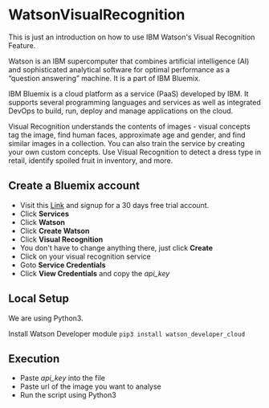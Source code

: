 # WatsonVisualRecognition


This is just an introduction on how to use IBM  Watson's Visual Recognition Feature.

Watson is an IBM supercomputer that combines artificial intelligence (AI) and sophisticated analytical software for optimal performance as a “question answering” machine. It is a part of IBM Bluemix. 

IBM Bluemix is a cloud platform as a service (PaaS) developed by IBM. It supports several programming languages and services as well as integrated DevOps to build, run, deploy and manage applications on the cloud. 

Visual Recognition understands the contents of images - visual concepts tag the image, find human faces, approximate age and gender, and find similar images in a collection. You can also train the service by creating your own custom concepts. Use Visual Recognition to detect a dress type in retail, identify spoiled fruit in inventory, and more. 

## Create a Bluemix account
- Visit this [Link](https://www.ibm.com/cloud-computing/bluemix/) and signup for a 30 days free trial account.
- Click **Services**
- Click **Watson**
- Click **Create Watson**
- Click **Visual Recognition**
- You don't have to change anything there, just click **Create**
- Click on your visual recognition service
- Goto **Service Credentials**
- Click **View Credentials** and copy the *api_key*

## Local Setup
We are using Python3.

Install Watson Developer module
`pip3 install watson_developer_cloud`

## Execution
- Paste *api_key* into the file
- Paste url of the image you want to analyse
- Run the script using Python3
